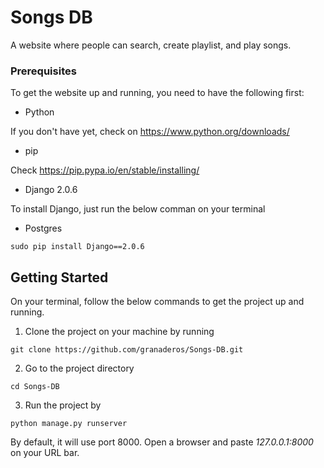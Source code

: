 # Songs DB

A website where people can search, create playlist, and play songs.


### Prerequisites

To get the website up and running, you need to have the following first:

* Python

If you don't have yet, check on https://www.python.org/downloads/

* pip

Check https://pip.pypa.io/en/stable/installing/

* Django 2.0.6

To install Django, just run the below comman on your terminal


* Postgres

```
sudo pip install Django==2.0.6
```

## Getting Started

On your terminal, follow the below commands to get the project up and running.

1. Clone the project on your machine by running
```
git clone https://github.com/granaderos/Songs-DB.git
```

2. Go to the project directory
```
cd Songs-DB
```

3. Run the project by
```
python manage.py runserver
```
By default, it will use port 8000. Open a browser and paste *127.0.0.1:8000* on your URL bar. 

